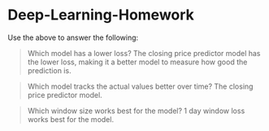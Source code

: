 # Deep-Learning-Homework

Use the above to answer the following:

> Which model has a lower loss?
>The closing price predictor model has the lower loss, making it a better model to measure how good the prediction is. 

> Which model tracks the actual values better over time?
> The closing price predictor model. 

> Which window size works best for the model?
> 1 day window loss works best for the model.
